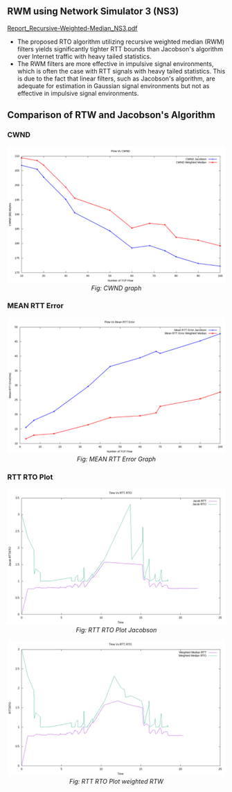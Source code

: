 
## RWM using Network Simulator 3 (NS3)

[Report_Recursive-Weighted-Median_NS3.pdf](https://github.com/ridwanultanvir/Retransmission_Timeout_Weighted_RTW_NS3/blob/master/Report_Recursive-Weighted-Median_NS3.pdf)

- The proposed RTO algorithm utilizing recursive weighted median (RWM) filters yields significantly tighter RTT bounds than Jacobson's algorithm over Internet traffic with heavy tailed statistics.
- The RWM filters are more effective in impulsive signal environments, which is often the case with RTT signals with heavy tailed statistics. This is due to the fact that linear filters, such as Jacobson's algorithm, are adequate for estimation in Gaussian signal environments but not as effective in impulsive signal environments.


## Comparison of RTW and Jacobson's Algorithm






### CWND 




<p align="center">
  <img src="images/1flowvscwnd.png" alt="CWND" />
  <br />
  <em>Fig: CWND graph</em>
</p>


<!-- ![CWND graph](images/1flowvscwnd.png)
*FLow vs CWND graph* -->


### MEAN RTT Error 

<!-- ![MEAN RTT Error Graph](images/2flowvsmeanrtterror.png)
*FLow vs MEAN RTT Error* -->
<p align="center">
  <img src="images/2flowvsmeanrtterror.png" alt="MEAN RTT Error Graph" />
  <br />
  <em>Fig: MEAN RTT Error Graph</em>
</p>


### RTT RTO Plot

<!-- ![RTT RTO Plot Jacobson](images/b1_rtt_rto_plot-d2-jacob.png)
*RTT RTO Plot Jacobson*


![RTT RTO Plot weighted RTW](images/b2_rtt_rto_plot-d2-weighted.png)
*RTT RTO Plot weighted RTW* -->

<p align="center">
  <img src="images/b1_rtt_rto_plot-d2-jacob.png" alt="RTT RTO Plot Jacobson" />
  <br />
  <em>Fig: RTT RTO Plot Jacobson</em>
</p>


<p align="center">
  <img src="images/b2_rtt_rto_plot-d2-weighted.png" alt="RTT RTO Plot weighted RTW" />
  <br />
  <em>Fig: RTT RTO Plot weighted RTW</em>
</p>
